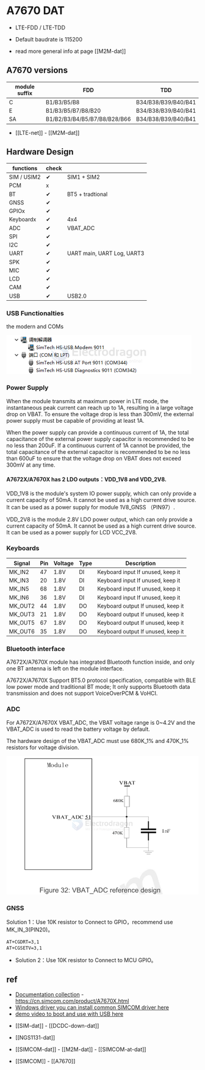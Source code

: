 
# A7670 DAT

- LTE-FDD / LTE-TDD

* Default baudrate is 115200

- read more general info at page [[M2M-dat]]

## A7670 versions 

| module suffix | FDD                          | TDD                 |
| ------------- | ---------------------------- | ------------------- |
| C             | B1/B3/B5/B8                  | B34/B38/B39/B40/B41 |
| E             | B1/B3/B5/B7/B8/B20           | B34/B38/B39/B40/B41 |
| SA            | B1/B2/B3/B4/B5/B7/B8/B28/B66 | B34/B38/B39/B40/B41 |

- [[LTE-net]] - [[M2M-dat]]



## Hardware Design 

| functions   | check |                            |
| ----------- | ----- | -------------------------- |
| SIM / USIM2 | ✔     | SIM1 + SIM2                |
| PCM         | x     |                            |
| BT          | ✔     | BT5 + tradtional           |
| GNSS        | ✔     |                            |
| GPIOx       | ✔     |                            |
| Keyboardx   | ✔     | 4x4                        |
| ADC         | ✔     | VBAT_ADC                   |
| SPI         | ✔     |                            |
| I2C         | ✔     |                            |
| UART        | ✔     | UART main, UART Log, UART3 |
| SPK         | ✔     |                            |
| MIC         | ✔     |                            |
| LCD         | ✔     |                            |
| CAM         | ✔     |                            |
| USB         | ✔     | USB2.0                     |

### USB Functionalties 

the modern and COMs 

![](2025-04-18-18-55-03.png)

### Power Supply 

When the module transmits at maximum power in LTE mode, the instantaneous peak current can reach up to 1A, resulting in a large voltage drop on VBAT. To ensure the voltage drop is less than 300mV, the external power supply must be capable of providing at least 1A.

When the power supply can provide a continuous current of 1A, the total capacitance of the external power supply capacitor is recommended to be no less than 200uF. If a continuous current of 1A cannot be provided, the total capacitance of the external capacitor is recommended to be no less than 600uF to ensure that the voltage drop on VBAT does not exceed 300mV at any time.

#### A7672X/A7670X has 2 LDO outputs：VDD_1V8 and VDD_2V8.

VDD_1V8 is the module's system IO power supply, which can only provide a current capacity of 50mA. It cannot be used as a high current drive source. It can be used as a power supply for module 1V8_GNSS （PIN97）.

VDD_2V8 is the module 2.8V LDO power output, which can only provide a current capacity of 50mA. It cannot be used as a high current drive source. It can be used as a power supply for LCD VCC_2V8.


### Keyboards 

| Signal  | Pin | Voltage | Type | Description                        |
| ------- | --- | ------- | ---- | ---------------------------------- |
| MK_IN2  | 47  | 1.8V    | DI   | Keyboard input If unused, keep it  |
| MK_IN3  | 20  | 1.8V    | DI   | Keyboard input If unused, keep it  |
| MK_IN5  | 68  | 1.8V    | DI   | Keyboard input If unused, keep it  |
| MK_IN6  | 36  | 1.8V    | DI   | Keyboard input If unused, keep it  |
| MK_OUT2 | 44  | 1.8V    | DO   | Keyboard output If unused, keep it |
| MK_OUT3 | 21  | 1.8V    | DO   | Keyboard output If unused, keep it |
| MK_OUT5 | 67  | 1.8V    | DO   | Keyboard output If unused, keep it |
| MK_OUT6 | 35  | 1.8V    | DO   | Keyboard output If unused, keep it |

### Bluetooth interface

A7672X/A7670X module has integrated Bluetooth function inside, and only one BT antenna is left on the module interface. 

A7672X/A7670X Support BT5.0 protocol specification, compatible with BLE low power mode and traditional BT mode; It only supports Bluetooth data transmission and does not support VoiceOverPCM & VoHCI.

### ADC 


For A7672X/A7670X VBAT_ADC, the VBAT voltage range is 0~4.2V and the VBAT_ADC is used to read the battery voltage by default. 

The hardware design of the VBAT_ADC must use 680K_1% and 470K_1% resistors for voltage division.

![](2025-04-18-20-43-46.png)

### GNSS 

Solution 1：Use 10K resistor to Connect to GPIO，recommend use MK_IN_3(PIN20)。
  
    AT+CGDRT=3,1
    AT+CGSETV=3,1

    
- Solution 2：Use 10K resistor to Connect to MCU GPIO。




## ref 

* [Documentation collection](https://github.com/Edragon/SIMCOM-A7670) - https://cn.simcom.com/product/A7670X.html
* [Windows driver you can install common SIMCOM driver here](https://github.com/Edragon/SIMCOM_2G)
* [demo video to boot and use with USB here ](https://w.electrodragon.com/w/Demo_Video)

- [[SIM-dat]] - [[DCDC-down-dat]]

- [[NGS1131-dat]]

- [[SIMCOM-dat]] - [[M2M-dat]] - [[SIMCOM-at-dat]]

- [[SIMCOM]] - [[A7670]]

